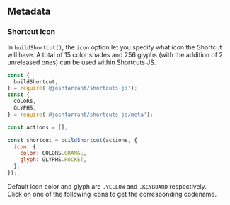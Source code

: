 ## Metadata

### Shortcut Icon

In `buildShortcut()`, the `icon` option let you specify what icon the Shortcut will have. A total of 15 color shades and 256 glyphs (with the addition of 2 unreleased ones) can be used within Shortcuts JS.

```js
const {
  buildShortcut,
} = require('@joshfarrant/shortcuts-js');
const {
  COLORS,
  GLYPHS,
} = require('@joshfarrant/shortcuts-js/meta');

const actions = [];

const shortcut = buildShortcut(actions, {
  icon: {
    color: COLORS.ORANGE,
    glyph: GLYPHS.ROCKET,
  },
});
```

Default icon color and glyph are `.YELLOW` and `.KEYBOARD` respectively.  
Click on one of the following icons to get the corresponding codename.
